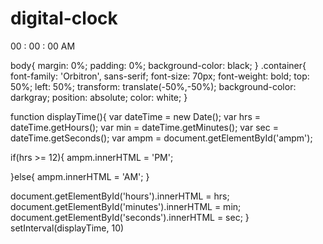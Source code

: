 # digital-clock
<!DOCTYPE html>
<html lang="en">
<head>
    <title>Document</title>

</head>
<body>
    <div class="container">
        <span id="hours">00</span>
        <span>:</span>
        <span id="minutes">00</span>
        <span>:</span>
        <span id="seconds">00</span> 
        <span id="ampm">AM</span>   
    </div>
</body>
</html>

body{ 
    margin: 0%;
    padding: 0%;
    background-color: black;
}
.container{
    font-family: 'Orbitron', sans-serif;
    font-size: 70px;
    font-weight: bold;
    top: 50%;
    left: 50%;
    transform: translate(-50%,-50%);
    background-color: darkgray;
    position: absolute;
    color: white;
}

function displayTime(){
   var dateTime = new Date();
   var hrs = dateTime.getHours();
   var min = dateTime.getMinutes();
   var sec = dateTime.getSeconds();
   var ampm = document.getElementById('ampm');

   if(hrs >= 12){
    ampm.innerHTML = 'PM';
   
   }else{
    ampm.innerHTML = 'AM';
   }

   document.getElementById('hours').innerHTML = hrs;
   document.getElementById('minutes').innerHTML = min;
   document.getElementById('seconds').innerHTML = sec;
}
setInterval(displayTime, 10)

